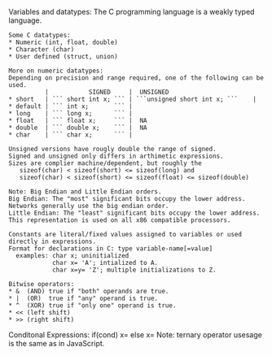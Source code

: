 Variables and datatypes:
    The C programming language is a weakly typed language. 

    Some C datatypes:
    * Numeric (int, float, double)
    * Character (char)
    * User defined (struct, union)

    More on numeric datatypes:
    Depending on precision and range required, one of the following can be used.
              |           SIGNED     |  UNSIGNED 
    * short   | ``` short int x; ``` | ```unsigned short int x; ```    |
    * default | ``` int x;       ``` |
    * long    | ``` long x;      ``` |
    * float   | ``` float x;     ``` |  NA
    * double  | ``` double x;    ``` |  NA
    * char    | ``` char x;      ``` |

    Unsigned versions have rougly double the range of signed.
    Signed and unsigned only differs in arthimetic expressions.
    Sizes are complier machine/dependent, but roughly the  
       sizeof(char) < sizeof(short) <= sizeof(long) and
       sizeof(char) < sizeof(short) <= sizeof(float) <= sizeof(double)  

    Note: Big Endian and Little Endian orders.
    Big Endian: The "most" significant bits occupy the lower address. Networks generally use the big endian order.
    Little Endian: The "least" significant bits occupy the lower address. This representation is used on all x86 compatible processors.

    Constants are literal/fixed values assigned to variables or used directly in expressions.
    Format for declarations in C: type variable-name[=value]
      examples: char x; uninitialized
                char x= 'A'; intialized to A.
                char x=y= 'Z'; multiple initializations to Z.

    Bitwise operators:
    * &  (AND) true if "both" operands are true.
    * |  (OR)  true if "any" operand is true.
    * ^  (XOR) true if "only one" operand is true.
    * << (left shift)
    * >> (right shift)


Conditonal Expressions:
  if(cond)
      x=<expra>
  else
      x=<expra>
  Note: ternary operator usesage is the same as in JavaScript.



